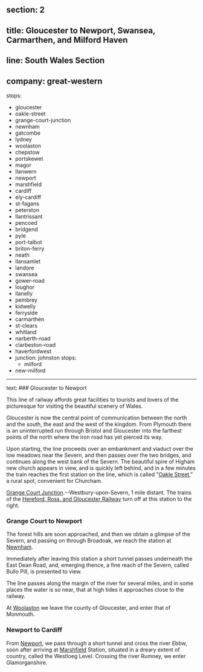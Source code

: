 section: 2
----
title: Gloucester to Newport, Swansea, Carmarthen, and Milford Haven
----
line: South Wales Section
----
company: great-western
----
stops:
- gloucester
- oakle-street
- grange-court-junction
- newnham
- gatcombe
- lydney
- woolaston
- chepstow
- portskewet
- magor
- llanwern
- newport
- marshfield
- cardiff
- ely-cardiff
- st-fagans
- peterston
- llantrissant
- pencoed
- bridgend
- pyle
- port-talbot
- briton-ferry
- neath
- llansamlet
- landore
- swansea
- gower-road
- loughor
- llanelly
- pembrey
- kidwelly
- ferryside
- carmarthen
- st-clears
- whitland
- narberth-road
- clarbeston-road
- haverfordwest
- junction: johnston
  stops:
    - milford
- new-milford
----
text: ### Gloucester to Newport

This line of railway affords great facilities to tourists and lovers of the picturesque for visiting the beautiful scenery of Wales.

Gloucester is now the central point of communication between the north and the south, the east and the west of the kingdom. From Plymouth there is an uninterrupted run through Bristol and Gloucester into the farthest points of the north where the iron road has yet pierced its way.

Upon starting, the line proceeds over an embankment and viaduct over the low meadows near the Severn, and then passes over the two bridges, and continues along the west bank of the Severn. The beautiful spire of Higham new church appears in view, and is quickly left behind, and in a few minutes the train reaches the first station on the line, which is called "[Oakle Street](/stations/oakle-street)," a rural spot, convenient for Churcham.

[Grange Court Junction](/stations/grange-court-junction).--Westbury-upon-Severn, 1 mile distant. The trains of the [Hereford, Ross, and Gloucester Railway](/routes/gloucester-to-ross-and-hereford) turn off at this station to the right.

### Grange Court to Newport
The forest hills are soon approached, and then we obtain a glimpse of the Severn, and passing on through Broadoak, we reach the station at [Newnham](/stations/newnham).

Immediately after leaving this station a short tunnel passes underneath the East Dean Road, and, emerging thence, a fine reach of the Severn, called Bullo Pill, is presented to view.

The line passes along the margin of the river for several miles, and in some places the water is so near, that at high tides it approaches close to the railway.

At [Woolaston](/stations/woolaston) we leave the county of Gloucester, and enter that of Monmouth.

### Newport to Cardiff
From [Newport](/stations/newport), we pass through a short tunnel and cross the river Ebbw, soon after arriving at [Marshfield](/stations/marshfield) Station, situated in a dreary extent of country, called the Westloeg Level. Crossing the river Rumney, we enter Glamorganshire.
